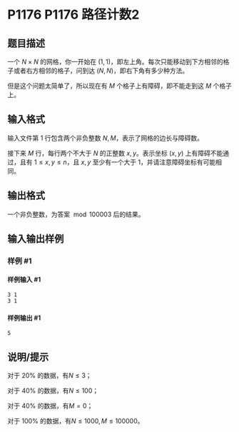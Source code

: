 # P1176 P1176 路径计数2

## 题目描述

一个 $N \times N$ 的网格，你一开始在 $(1,1)$，即左上角。每次只能移动到下方相邻的格子或者右方相邻的格子，问到达 $(N,N)$，即右下角有多少种方法。

但是这个问题太简单了，所以现在有 $M$ 个格子上有障碍，即不能走到这 $M$ 个格子上。


## 输入格式

输入文件第 $1$ 行包含两个非负整数 $N,M$，表示了网格的边长与障碍数。

接下来 $M$ 行，每行两个不大于 $N$ 的正整数 $x, y$。表示坐标 $(x, y)$ 上有障碍不能通过，且有 $1≤x, y≤n$，且 $x, y$ 至少有一个大于 $1$，并请注意障碍坐标有可能相同。


## 输出格式

一个非负整数，为答案 $\bmod 100003$ 后的结果。


## 输入输出样例

### 样例 #1

#### 样例输入 #1

```
3 1
3 1
```

#### 样例输出 #1

```
5
```

## 说明/提示

对于 $20\%$ 的数据，有$N≤3$；

对于 $40\%$ 的数据，有$N≤100$；

对于 $40\%$ 的数据，有$M=0$；

对于 $100\%$ 的数据，有$N≤1000,M≤100000$。

